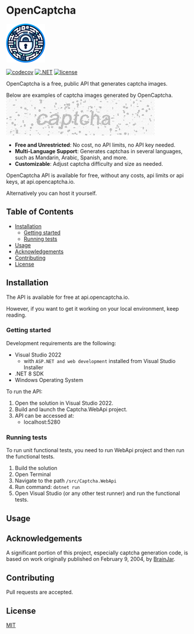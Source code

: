 # OpenCaptcha

![banner](docs/logo.png)

[![codecov](https://codecov.io/gh/ashtonav/opencaptcha/graph/badge.svg?token=ZD0L2LC2U0)](https://codecov.io/gh/ashtonav/opencaptcha)
[![.NET](https://github.com/ashtonav/opencaptcha/actions/workflows/dotnet.yml/badge.svg)](https://github.com/ashtonav/opencaptcha/actions/workflows/dotnet.yml)
[![license](https://img.shields.io/github/license/ashtonav/opencaptcha.svg)](LICENSE)

OpenCaptcha is a free, public API that generates captcha images.

Below are examples of captcha images generated by OpenCaptcha.
![banner](docs/captcha_examples.gif)

[//]: # (TODO: Add examples of multi-ligual images here)

- **Free and Unrestricted**: No cost, no API limits, no API key needed.
- **Multi-Language Support**: Generates captchas in several languages, such as Mandarin, Arabic, Spanish, and more.
- **Customizable**: Adjust captcha difficulty and size as needed.

OpenCaptcha API is available for free, without any costs, api limits or api keys, at api.opencaptcha.io.

Alternatively you can host it yourself.

## Table of Contents

- [Installation](#installation)
  - [Getting started](#Gettingstarted) 
  - [Running tests](#Runningtests)  
- [Usage](#usage)
- [Acknowledgements](#acknowledgements)
- [Contributing](#contributing)
- [License](#license)

## Installation

The API is available for free at api.opencaptcha.io.

However, if you want to get it working on your local environment, keep reading.

### Getting started

Development requirements are the following:
- Visual Studio 2022
    - with `ASP.NET and web development` installed from Visual Studio Installer
- .NET 8 SDK
- Windows Operating System

To run the API:
1. Open the solution in Visual Studio 2022.
2. Build and launch the Captcha.WebApi project.
3. API can be accessed at:
    - localhost:5280

### Running tests

To run unit functional tests, you need to run WebApi project and then run the functional tests.

1. Build the solution
2. Open Terminal
3. Navigate to the path `/src/Captcha.WebApi`
4. Run command: `dotnet run`
5. Open Visual Studio (or any other test runner) and run the functional tests.

## Usage

## Acknowledgements

A significant portion of this project, especially captcha generation code, is based on work originally published on February 9, 2004, by [BrainJar](https://www.codeproject.com/Articles/5947/CAPTCHA-Image).

## Contributing

Pull requests are accepted.

## License

[MIT](https://choosealicense.com/licenses/mit/)
